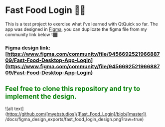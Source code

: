 # Fast Food Login 🍕🍔

This is a test project to exercise what i've learned with QtQuick so far.
The app was designed in [Figma](http://figma.com), you can duplicate the figma file from my community link below 👇🏾

### Figma design link: [https://www.figma.com/community/file/945669252196688709/Fast-Food-Desktop-App-Login](https://www.figma.com/community/file/945669252196688709/Fast-Food-Desktop-App-Login)

<h2 style="color: green">Feel free to clone this repository and try to implement the design.</h2>

![alt text](https://github.com/[myebstudios]/[Fast_Food_Login]/blob/[master]\
/docs/figma_design_exports/fast_food_login_design.png?raw=true)